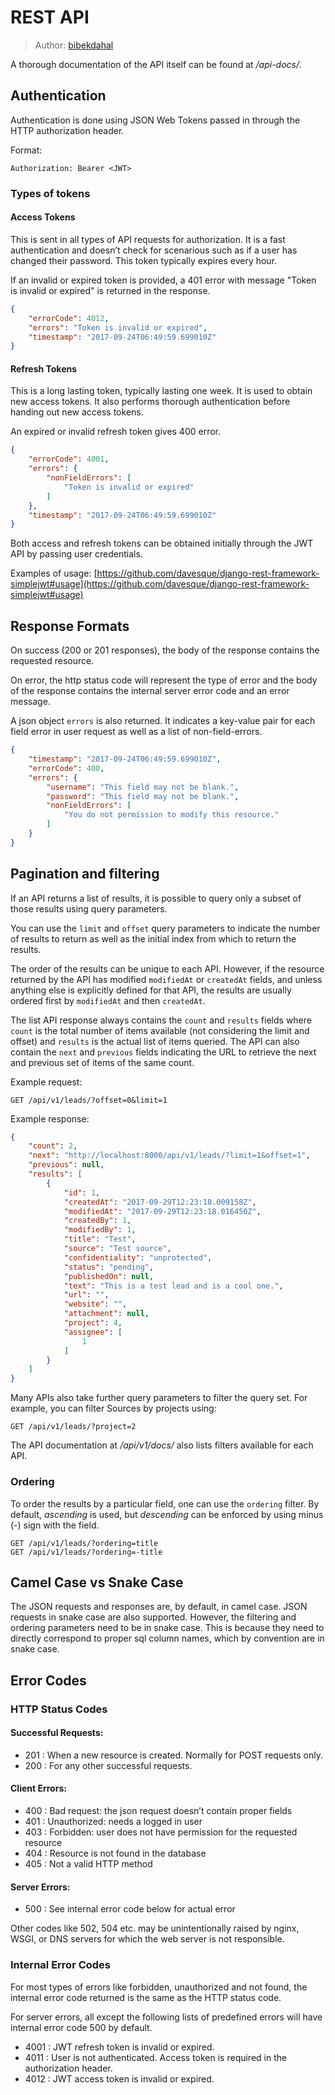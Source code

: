 # REST API

> Author: [bibekdahal](https://github.com/bibekdahal)

A thorough documentation of the API itself can be found at */api-docs/*.

## Authentication

Authentication is done using JSON Web Tokens passed in through the HTTP authorization header.

Format:

```
Authorization: Bearer <JWT>
```

### Types of tokens

#### Access Tokens

This is sent in all types of API requests for authorization. It is a fast authentication and doesn’t check for scenarious such as if a user has changed their password. This token typically expires every hour.

If an invalid or expired token is provided, a 401 error with message "Token is invalid or expired" is returned in the response.

```json
{
    "errorCode": 4012,
    "errors": "Token is invalid or expired",
    "timestamp": "2017-09-24T06:49:59.699010Z"
}
```

#### Refresh Tokens

This is a long lasting token, typically lasting one week. It is used to obtain new access tokens. It also performs thorough authentication before handing out new access tokens.

An expired or invalid refresh token gives 400 error.

```json
{
    "errorCode": 4001,
    "errors": {
        "nonFieldErrors": [
            "Token is invalid or expired"
        ]
    },
    "timestamp": "2017-09-24T06:49:59.699010Z"
}
```

Both access and refresh tokens can be obtained initially through the JWT API by passing user credentials.

Examples of usage: [https://github.com/davesque/django-rest-framework-simplejwt#usage](https://github.com/davesque/django-rest-framework-simplejwt#usage)


## Response Formats

On success (200 or 201 responses), the body of the response contains the requested resource.

On error, the http status code will represent the type of error and the body of the response contains the internal server error code and an error message.

A json object `errors` is also returned. It indicates a key-value pair for each field error in user request as well as a list of non-field-errors.

```json
{
    "timestamp": "2017-09-24T06:49:59.699010Z",
	"errorCode": 400,
    "errors": {
        "username": "This field may not be blank.",
        "password": "This field may not be blank.",
    	"nonFieldErrors": [
            "You do not permission to modify this resource."
        ]
    }
}
```


## Pagination and filtering

If an API returns a list of results, it is possible to query only a subset of those results using query parameters.

You can use the `limit` and `offset` query parameters to indicate the number of results to return as well as the
initial index from which to return the results.

The order of the results can be unique to each API. However, if the resource returned by the API
has modified `modifiedAt` or `createdAt` fields, and unless anything else is explicitly defined for that
API, the results are usually ordered first by `modifiedAt` and then `createdAt`.

The list API response always contains the `count` and `results` fields where `count` is the total number
of items available (not considering the limit and offset) and `results` is the actual list of items queried.
The API can also contain the `next` and `previous` fields indicating the URL to retrieve the next and previous set of items of the same count.


Example request:

```
GET /api/v1/leads/?offset=0&limit=1

```

Example response:

```json
{
    "count": 2,
    "next": "http://localhost:8000/api/v1/leads/?limit=1&offset=1",
    "previous": null,
    "results": [
        {
            "id": 1,
            "createdAt": "2017-09-29T12:23:18.009158Z",
            "modifiedAt": "2017-09-29T12:23:18.016450Z",
            "createdBy": 1,
            "modifiedBy": 1,
            "title": "Test",
            "source": "Test source",
            "confidentiality": "unprotected",
            "status": "pending",
            "publishedOn": null,
            "text": "This is a test lead and is a cool one.",
            "url": "",
            "website": "",
            "attachment": null,
            "project": 4,
            "assignee": [
                1
            ]
        }
    ]
}
```

Many APIs also take further query parameters to filter the query set. For example, you can filter Sources by projects using:

```
GET /api/v1/leads/?project=2
```

The API documentation at */api/v1/docs/* also lists filters available for each API.

### Ordering

To order the results by a particular field, one can use the `ordering` filter. By default, *ascending* is used, but *descending* can be enforced by using minus (-) sign with the field.

```
GET /api/v1/leads/?ordering=title
GET /api/v1/leads/?ordering=-title
```

## Camel Case vs Snake Case

The JSON requests and responses are, by default, in camel case. JSON requests in snake case are also
supported. However, the filtering and ordering parameters need to be in snake case. This is because
they need to directly correspond to proper sql column names, which by convention are in snake case.

## Error Codes

### HTTP Status Codes

#### Successful Requests:

* 201 :	When a new resource is created. Normally for POST requests only.
* 200 :	For any other successful requests.

#### Client Errors:

* 400 :	Bad request: the json request doesn’t contain proper fields
* 401 :	Unauthorized: needs a logged in user
* 403 :	Forbidden: user does not have permission for the requested resource
* 404 :	Resource is not found in the database
* 405 :	Not a valid HTTP method

#### Server Errors:
* 500 :	See internal error code below for actual error

Other codes like 502, 504 etc. may be unintentionally raised by nginx, WSGI, or DNS servers for which the web server is not responsible.

### Internal Error Codes

For most types of errors like forbidden, unauthorized and not found, the internal error code returned is the same as the HTTP status code.

For server errors, all except the following lists of predefined errors will have internal error code 500 by default.

* 4001 : JWT refresh token is invalid or expired.
* 4011 : User is not authenticated. Access token is required in the authorization header.
* 4012 : JWT access token is invalid or expired.
